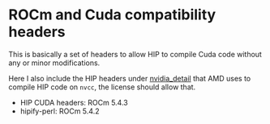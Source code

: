 # ROCm and Cuda compatibility headers

This is basically a set of headers to allow HIP to compile Cuda code without any or minor modifications.

Here I also include the HIP headers under [nvidia_detail](nvidia_detail) that AMD uses to compile HIP code on `nvcc`, the license should allow that.

- HIP CUDA headers: ROCm 5.4.3
- hipify-perl: ROCm 5.4.2
